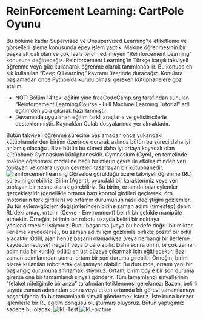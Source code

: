 # ReinForcement Learning: CartPole Oyunu
Bu bölüme kadar Supervised ve Unsupervised Learning’te etiketleme ve görselleri işleme konusunda epey işlem yaptık. 
Makine öğrenmesinin bir başka alt dalı olan ve çok fazla tercih edilmeyen “Reinforcement Learning” konusuna değineceğiz. 
Reinforcement Learning’in Türkçe karşılı takviyeli öğrenme veya güç kullanarak öğrenme olarak tanımlanabilir. 
Bu konuda en sık kullanılan “Deep Q Learning” kavramı üzerinde duracağız. Konulara başlamadan önce Python’da kurulu olması gereken kütüphanelere göz atalım.
- NOT: Bölüm 14’teki eğitim yine freeCodeCamp.org tarafından sunulan “Reinforcement Learning Course - Full Machine Learning Tutorial” adlı eğitimden yola çıkarak hazırlanmıştır.
- Devamında uygulanan eğitim farklı araçlarla ve geliştiricilerle desteklenmiştir. Kaynakları Colab dosyalarında yer almaktadır.

Bütün takviyeli öğrenme sürecine başlamadan önce yukarıdaki kütüphanelerden birinin üzerinde durarak aslında bütün bu süreci daha iyi anlamış olacağız. Bize bütün bu süreci daha iyi ortaya koyacak olan kütüphane Gymnasium kütüphanesidir.
Gymnasium (Gym), en temelinde makine öğrenmesi modeline bağlı birimlerin çevre ile etkileşiminden veri toplayan ve onlara uygun çevreleri tasarlayan bir kütüphanedir.![reinforcementlearning](https://github.com/user-attachments/assets/643090dc-b951-48c2-95dd-f6f3fc15079b)
Görselde görüldüğü üzere takviyeli öğrenme (RL) sürecini görebiliriz. Birim (Agent), oyundaki bir karakterimiz veya veri toplayan bir nesne olarak görebiliriz.
Bu birim, ortamda bazı eylemler gerçekleştirir (genellikle ortama bazı kontrol girdileri geçirerek, örn. motorların tork girdileri) ve ortamın durumunun nasıl değiştiğini gözlemler.
Bu tür eylem-gözlem değişimlerinden birine zaman adımı (timestep) denir. RL'deki amaç, ortamı (Çevre - Environment) belirli bir şekilde manipüle etmektir. 
Örneğin, birimin bir robotu uzayda belirli bir noktaya yönlendirmesini istiyoruz. Bunu başarırsa (veya bu hedefe doğru bir miktar ilerleme kaydederse), bu zaman adımı için gözlemle birlikte pozitif bir ödül alacaktır. 
Ödül, ajan henüz başarılı olamadıysa (veya herhangi bir ilerleme kaydedemediyse) negatif veya 0 da olabilir. Daha sonra birim, birçok zaman adımında biriktirdiği ödülü en üst düzeye çıkarmak için eğitilecektir. 
Bazı zaman adımlarından sonra, ortam bir son duruma girebilir. Örneğin, birim olarak kulanılan robot artık çalışamıyor olabilir. Bu durumda, ortamı yeni bir başlangıç durumuna sıfırlamak istiyoruz. Ortam, birim böyle bir son duruma girerse ona bir tamamlandı sinyali gönderir. 
Tüm tamamlandı sinyallerinin "felaket niteliğinde bir arıza" tarafından tetiklenmesi gerekmez: Bazen, belirli sayıda zaman adımından sonra veya etken ortamda bir görevi tamamlamayı başardığında da bir tamamlandı sinyali göndermek isteriz. 
İşte buna benzer işlemlerle bir RL eğitim döngüsü oluşturmuş oluyoruz. Bütün yaptığımız sadece bu olacak.
![RL-Test](https://github.com/user-attachments/assets/fbae8692-54e7-46e1-ba4b-606273c497bf)
![RL-picture](https://github.com/user-attachments/assets/e267d776-c104-44ff-8496-4d3655f9e024)
